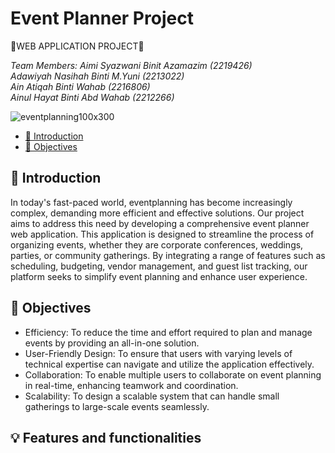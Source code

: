 # Event Planner Project

:cherry_blossom:WEB APPLICATION PROJECT:cherry_blossom:

*Team Members: Aimi Syazwani Binit Azamazim (2219426) <br>
              Adawiyah Nasihah Binti M.Yuni (2213022) <br>
              Ain Atiqah Binti Wahab (2216806) <br>
              Ainul Hayat Binti Abd Wahab (2212266)*<br>


![eventplanning100x300](https://github.com/aimisyazwani/EventPlanner/assets/170388461/d8f081a1-2ca2-4d26-9d17-855b331cfb10)


- [📢 Introduction](#introduction)
- [🎯 Objectives](#objective)

  
## 📢 Introduction 

In today's fast-paced world, eventplanning has become increasingly complex, demanding more efficient and effective solutions. Our project aims to address this need by developing a comprehensive event planner web application. This application is designed to streamline the process of organizing events, whether they are corporate conferences, weddings, parties, or community gatherings. By integrating a range of features such as scheduling, budgeting, vendor management, and guest list tracking, our platform seeks to simplify event planning and enhance user experience.


## 🎯 Objectives

- Efficiency: To reduce the time and effort required to plan and manage events by providing an all-in-one solution.<br>
- User-Friendly Design: To ensure that users with varying levels of technical expertise can navigate and utilize the application effectively.<br>
- Collaboration: To enable multiple users to collaborate on event planning in real-time, enhancing teamwork and coordination.<br>
- Scalability: To design a scalable system that can handle small gatherings to large-scale events seamlessly.


## 💡 Features and functionalities
